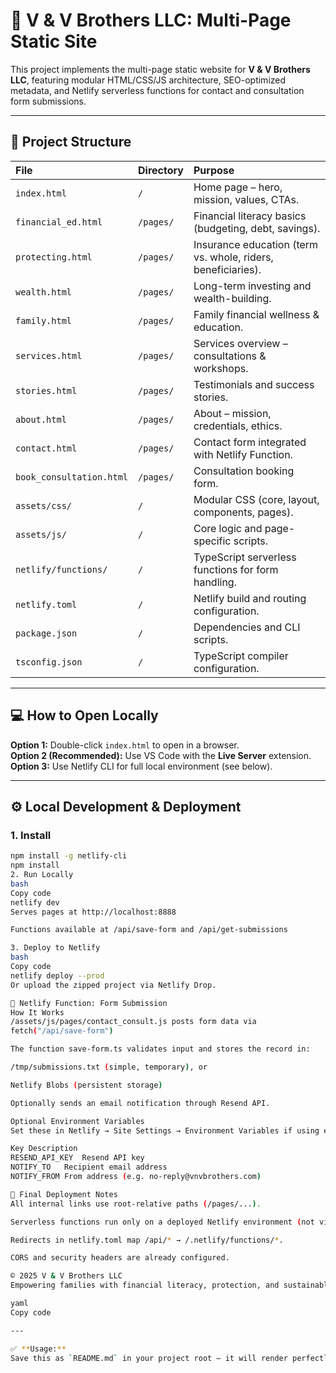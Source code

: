 # 🏦 V & V Brothers LLC: Multi-Page Static Site

This project implements the multi-page static website for **V & V Brothers LLC**, featuring modular HTML/CSS/JS architecture, SEO-optimized metadata, and Netlify serverless functions for contact and consultation form submissions.

---

## 📂 Project Structure

| File | Directory | Purpose |
| :--- | :--- | :--- |
| `index.html` | `/` | Home page – hero, mission, values, CTAs. |
| `financial_ed.html` | `/pages/` | Financial literacy basics (budgeting, debt, savings). |
| `protecting.html` | `/pages/` | Insurance education (term vs. whole, riders, beneficiaries). |
| `wealth.html` | `/pages/` | Long-term investing and wealth-building. |
| `family.html` | `/pages/` | Family financial wellness & education. |
| `services.html` | `/pages/` | Services overview – consultations & workshops. |
| `stories.html` | `/pages/` | Testimonials and success stories. |
| `about.html` | `/pages/` | About – mission, credentials, ethics. |
| `contact.html` | `/pages/` | Contact form integrated with Netlify Function. |
| `book_consultation.html` | `/pages/` | Consultation booking form. |
| `assets/css/` | `/` | Modular CSS (core, layout, components, pages). |
| `assets/js/` | `/` | Core logic and page-specific scripts. |
| `netlify/functions/` | `/` | TypeScript serverless functions for form handling. |
| `netlify.toml` | `/` | Netlify build and routing configuration. |
| `package.json` | `/` | Dependencies and CLI scripts. |
| `tsconfig.json` | `/` | TypeScript compiler configuration. |

---

## 💻 How to Open Locally

**Option 1:** Double-click `index.html` to open in a browser.  
**Option 2 (Recommended):** Use VS Code with the **Live Server** extension.  
**Option 3:** Use Netlify CLI for full local environment (see below).

---

## ⚙️ Local Development & Deployment

### 1. Install

```bash
npm install -g netlify-cli
npm install
2. Run Locally
bash
Copy code
netlify dev
Serves pages at http://localhost:8888

Functions available at /api/save-form and /api/get-submissions

3. Deploy to Netlify
bash
Copy code
netlify deploy --prod
Or upload the zipped project via Netlify Drop.

🧩 Netlify Function: Form Submission
How It Works
/assets/js/pages/contact_consult.js posts form data via
fetch("/api/save-form")

The function save-form.ts validates input and stores the record in:

/tmp/submissions.txt (simple, temporary), or

Netlify Blobs (persistent storage)

Optionally sends an email notification through Resend API.

Optional Environment Variables
Set these in Netlify → Site Settings → Environment Variables if using email notifications:

Key	Description
RESEND_API_KEY	Resend API key
NOTIFY_TO	Recipient email address
NOTIFY_FROM	From address (e.g. no-reply@vnvbrothers.com)

🚀 Final Deployment Notes
All internal links use root-relative paths (/pages/...).

Serverless functions run only on a deployed Netlify environment (not via file://).

Redirects in netlify.toml map /api/* → /.netlify/functions/*.

CORS and security headers are already configured.

© 2025 V & V Brothers LLC
Empowering families with financial literacy, protection, and sustainable wealth.

yaml
Copy code

---

✅ **Usage:**  
Save this as `README.md` in your project root — it will render perfectly on GitHub, Netlify, or any Markdown viewer.